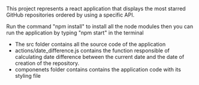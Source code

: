 This project represents a react application that displays the most starred GitHub repositories ordered by using a specific API.

Run the command "npm install" to install all the node modules then you can run the application by typing "npm start" in the terminal

- The src folder contains all the source code of the application
- actions/date_difference.js contains the function responsible of calculating date difference between the current date and the date of creation of the repository.
- componenets folder contains contains the application code with its styling file
